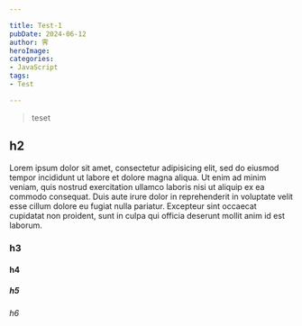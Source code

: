 ```yaml
---

title: Test-1
pubDate: 2024-06-12
author: 霁
heroImage: 
categories:
- JavaScript
tags:
- Test

---
```

> teset
## h2
Lorem ipsum dolor sit amet, consectetur adipisicing elit, sed do eiusmod tempor incididunt ut labore et dolore magna aliqua. Ut enim ad minim veniam, quis nostrud exercitation ullamco laboris nisi ut aliquip ex ea commodo consequat. Duis aute irure dolor in reprehenderit in voluptate velit esse cillum dolore eu fugiat nulla pariatur. Excepteur sint occaecat cupidatat non proident, sunt in culpa qui officia deserunt mollit anim id est laborum.
### h3

#### h4

##### h5

###### h6

